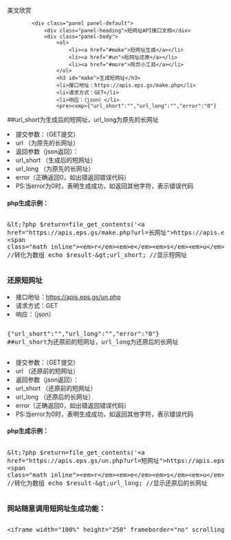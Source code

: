 <div class="panel panel-default">
				<div class="panel-heading">美文欣赏</div>
				<div class="panel-body">
					<p><script charset="utf-8" type="text/javascript" src="https://likinming.com/content/plugins/kl_data_call/kl_data_call_do.php?ID=2"></script></p>
				</div>
			</div>

			<div class="panel panel-default">
				<div class="panel-heading">短网址API接口文档</div>
				<div class="panel-body">
					<ol>
						<li><a href="#make">短网址生成</a></li>
						<li><a href="#un">短网址还原</a></li>
						<li><a href="#more">网页小工具</a></li>
					</ol>
					<h3 id="make">生成短网址</h3>
					<li>接口地址：https://apis.eps.gs/make.php</li>
					<li>请求方式：GET</li>
					<li>响应：（json）</li>
					<pre><xmp>{"url_short":"","url_long":"","error":"0"}
##url_short为生成后的短网址，url_long为原先的长网址</xmp></pre>
					<li>提交参数：（GET提交）</li>
					<li>url （为原先的长网址）</li>
					<li>返回参数（json返回）：</li>
					<li>url_short （生成后的短网址）</li>
					<li>url_long （为原先的长网址）</li>
					<li>error（正确返回0，如出错返回错误代码）</li>
					<li>PS:当error为0时，表明生成成功，如返回其他字符，表示错误代码</li>
					<h4>php生成示例：</h4>
					<pre><xmp><?php $return=file_get_contents('https://apis.eps.gs/make.php?url=长网址');
$result=json_decode($return); //转化为数组 
echo $result->url_short; //显示短网址</xmp></pre>
						<h3 id="un">还原短网址</h3>
						<li>接口地址：https://apis.eps.gs/un.php</li>
						<li>请求方式：GET</li>
						<li>响应：（json） </li>
						<pre><xmp>{"url_short":"","url_long":"","error":"0"}
##url_short为还原前的短网址，url_long为还原后的长网址</xmp></pre>
						<li>提交参数：（GET提交）</li>
						<li>url （还原前的短网址）</li>
						<li>返回参数（json返回）：</li>
						<li>url_short （还原前的短网址）</li>
						<li>url_long （还原后的长网址）</li>
						<li>error（正确返回0，如出错返回错误代码）</li>
						<li>PS:当error为0时，表明生成成功，如返回其他字符，表示错误代码</li>
						<h4>php生成示例：</h4>
						<pre><xmp><?php $return=file_get_contents('https://apis.eps.gs/un.php?url=短网址');
$result=json_decode($return); //转化为数组 
echo $result->url_long; //显示还原后的长网址</xmp></pre>
							<h3 id="more">网站随意调用短网址生成功能：</h3>
							<pre><xmp><iframe width="100%" height="250" frameborder="no" scrolling="no" src="https://apis.eps.gs/dwz.php"></iframe></xmp></pre>
						</div>
					</div>